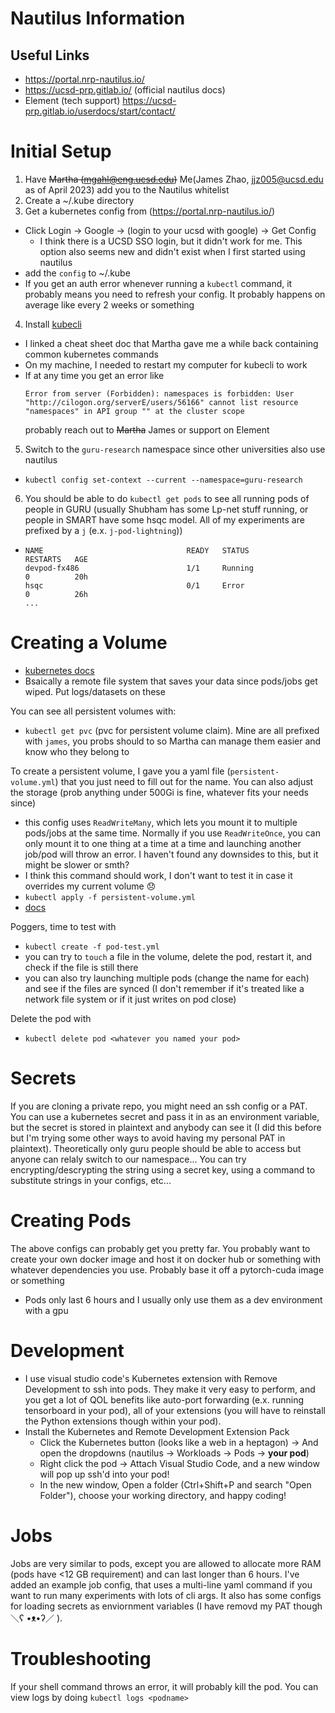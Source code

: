 # Nautilus Information

## Useful Links
- https://portal.nrp-nautilus.io/
- https://ucsd-prp.gitlab.io/ (official nautilus docs)
- Element (tech support) https://ucsd-prp.gitlab.io/userdocs/start/contact/

# Initial Setup

1. Have ~~Martha (mgahl@eng.ucsd.edu)~~ Me(James Zhao, jjz005@ucsd.edu as of April 2023) add you to the Nautilus whitelist 
2. Create a ~/.kube directory
3. Get a kubernetes config from (https://portal.nrp-nautilus.io/)
  - Click Login -> Google -> (login to your ucsd with google) -> Get Config
    - I think there is a UCSD SSO login, but it didn't work for me. This option also seems new and didn't exist when I first started using nautilus
  - add the `config` to ~/.kube
  - If you get an auth error whenever running a ```kubectl``` command, it probably means you need to refresh your config. It probably happens on average like every 2 weeks or something
4. Install [kubecli](https://kubernetes.io/docs/tasks/tools/)
  - I linked a cheat sheet doc that Martha gave me a while back containing common kubernetes commands
  - On my machine, I needed to restart my computer for kubecli to work
  - If at any time you get an error like 
    ```
    Error from server (Forbidden): namespaces is forbidden: User "http://cilogon.org/serverE/users/56166" cannot list resource "namespaces" in API group "" at the cluster scope
    ```
    probably reach out to ~~Martha~~ James or support on Element
5. Switch to the ```guru-research``` namespace since other universities also use nautilus
  - `kubectl config set-context --current --namespace=guru-research`
6. You should be able to do `kubectl get pods` to see all running pods of people in GURU (usually Shubham has some Lp-net stuff running, or people in SMART have some hsqc model. All of my experiments are prefixed by a `j` (e.x. `j-pod-lightning`))
  - ```
    NAME                                READY   STATUS                     RESTARTS   AGE
    devpod-fx486                        1/1     Running                    0          20h
    hsqc                                0/1     Error                      0          26h
    ...
    ```

# Creating a Volume
- [kubernetes docs](https://kubernetes.io/docs/concepts/storage/persistent-volumes/)
- Bsaically a remote file system that saves your data since pods/jobs get wiped. Put logs/datasets on these

You can see all persistent volumes with:
- `kubectl get pvc` (pvc for persistent volume claim). Mine are all prefixed with `james`, you probs should to so Martha can manage them easier and know who they belong to

To create a persistent volume, I gave you a yaml file (`persistent-volume.yml`) that you just need to fill out for the name. You can also adjust the storage (prob anything under 500Gi is fine, whatever fits your needs since)
- this config uses `ReadWriteMany`, which lets you mount it to multiple pods/jobs at the same time. Normally if you use `ReadWriteOnce`, you can only mount it to one thing at a time at a time and launching another job/pod will throw an error. I haven't found any downsides to this, but it might be slower or smth?
- I think this command should work, I don't want to test it in case it overrides my current volume 😞
- `kubectl apply -f persistent-volume.yml`
- [docs](https://kubernetes.io/docs/tasks/configure-pod-container/configure-persistent-volume-storage/)

Poggers, time to test with
- `kubectl create -f pod-test.yml`
- you can try to `touch` a file in the volume, delete the pod, restart it, and check if the file is still there
- you can also try launching multiple pods (change the name for each) and see if the files are synced (I don't remember if it's treated like a network file system or if it just writes on pod close)

Delete the pod with
- `kubectl delete pod <whatever you named your pod>`

# Secrets
If you are cloning a private repo, you might need an ssh config or a PAT. You can use a kubernetes secret and pass it in as an environment variable, but the secret is stored in plaintext and anybody can see it (I did this before but I'm trying some other ways to avoid having my personal PAT in plaintext). Theoretically only guru people should be able to access but anyone can relaly switch to our namespace... You can try encrypting/descrypting the string using a secret key, using a command to substitute strings in your configs, etc...

# Creating Pods
The above configs can probably get you pretty far. You probably want to create your own docker image and host it on docker hub or something with whatever dependencies you use. Probably base it off a pytorch-cuda image or something
- Pods only last 6 hours and I usually only use them as a dev environment with a gpu

# Development
- I use visual studio code's Kubernetes extension with Remove Development to ssh into pods. They make it very easy to perform, and you get a lot of QOL benefits like auto-port forwarding (e.x. running tensorboard in your pod), all of your extensions (you will have to reinstall the Python extensions though within your pod).
- Install the Kubernetes and Remote Development Extension Pack
  - Click the Kubernetes button (looks like a web in a heptagon) -> And open the dropdowns (nautilus -> Workloads -> Pods -> **your pod**)
  - Right click the pod -> Attach Visual Studio Code, and a new window will pop up ssh'd into your pod!
  - In the new window, Open a folder (Ctrl+Shift+P and search "Open Folder"), choose your working directory, and happy coding!

# Jobs
Jobs are very similar to pods, except you are allowed to allocate more RAM (pods have <12 GB requirement) and can last longer than 6 hours. I've added an example job config, that uses a multi-line yaml command if you want to run many experiments with lots of cli args. It also has some configs for loading secrets as enviornment variables (I have removd my PAT though ＼ʕ •ᴥ•ʔ／ ). 

# Troubleshooting
If your shell command throws an error, it will probably kill the pod. You can view logs by doing 
`kubectl logs <podname>`  
